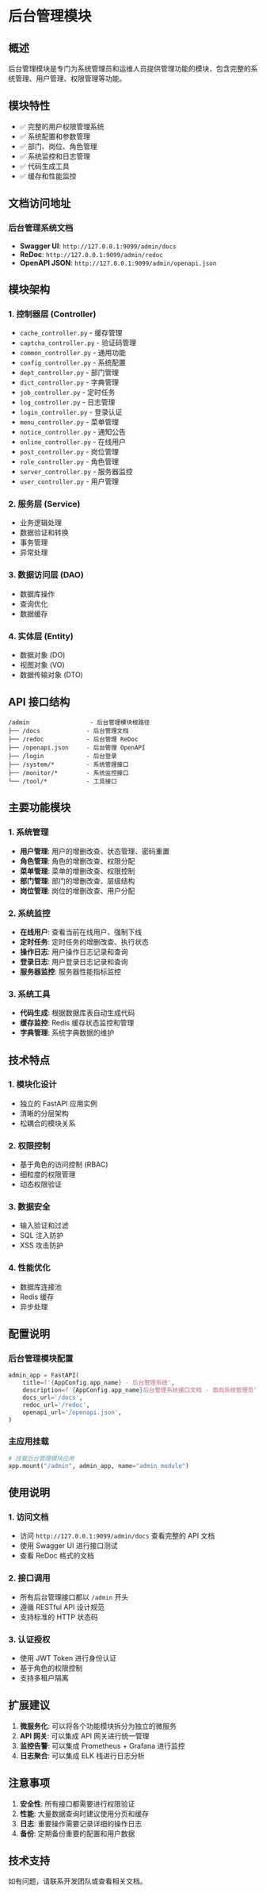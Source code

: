 # 后台管理模块

## 概述

后台管理模块是专门为系统管理员和运维人员提供管理功能的模块，包含完整的系统管理、用户管理、权限管理等功能。

## 模块特性

- ✅ 完整的用户权限管理系统
- ✅ 系统配置和参数管理
- ✅ 部门、岗位、角色管理
- ✅ 系统监控和日志管理
- ✅ 代码生成工具
- ✅ 缓存和性能监控

## 文档访问地址

### 后台管理系统文档
- **Swagger UI**: `http://127.0.0.1:9099/admin/docs`
- **ReDoc**: `http://127.0.0.1:9099/admin/redoc`
- **OpenAPI JSON**: `http://127.0.0.1:9099/admin/openapi.json`

## 模块架构

### 1. 控制器层 (Controller)
- `cache_controller.py` - 缓存管理
- `captcha_controller.py` - 验证码管理
- `common_controller.py` - 通用功能
- `config_controller.py` - 系统配置
- `dept_controller.py` - 部门管理
- `dict_controller.py` - 字典管理
- `job_controller.py` - 定时任务
- `log_controller.py` - 日志管理
- `login_controller.py` - 登录认证
- `menu_controller.py` - 菜单管理
- `notice_controller.py` - 通知公告
- `online_controller.py` - 在线用户
- `post_controller.py` - 岗位管理
- `role_controller.py` - 角色管理
- `server_controller.py` - 服务器监控
- `user_controller.py` - 用户管理

### 2. 服务层 (Service)
- 业务逻辑处理
- 数据验证和转换
- 事务管理
- 异常处理

### 3. 数据访问层 (DAO)
- 数据库操作
- 查询优化
- 数据缓存

### 4. 实体层 (Entity)
- 数据对象 (DO)
- 视图对象 (VO)
- 数据传输对象 (DTO)

## API 接口结构

```
/admin                 - 后台管理模块根路径
├── /docs             - 后台管理文档
├── /redoc            - 后台管理 ReDoc
├── /openapi.json     - 后台管理 OpenAPI
├── /login            - 后台登录
├── /system/*         - 系统管理接口
├── /monitor/*        - 系统监控接口
└── /tool/*           - 工具接口
```

## 主要功能模块

### 1. 系统管理
- **用户管理**: 用户的增删改查、状态管理、密码重置
- **角色管理**: 角色的增删改查、权限分配
- **菜单管理**: 菜单的增删改查、权限控制
- **部门管理**: 部门的增删改查、层级结构
- **岗位管理**: 岗位的增删改查、用户分配

### 2. 系统监控
- **在线用户**: 查看当前在线用户、强制下线
- **定时任务**: 定时任务的增删改查、执行状态
- **操作日志**: 用户操作日志记录和查询
- **登录日志**: 用户登录日志记录和查询
- **服务器监控**: 服务器性能指标监控

### 3. 系统工具
- **代码生成**: 根据数据库表自动生成代码
- **缓存监控**: Redis 缓存状态监控和管理
- **字典管理**: 系统字典数据的维护

## 技术特点

### 1. 模块化设计
- 独立的 FastAPI 应用实例
- 清晰的分层架构
- 松耦合的模块关系

### 2. 权限控制
- 基于角色的访问控制 (RBAC)
- 细粒度的权限管理
- 动态权限验证

### 3. 数据安全
- 输入验证和过滤
- SQL 注入防护
- XSS 攻击防护

### 4. 性能优化
- 数据库连接池
- Redis 缓存
- 异步处理

## 配置说明

### 后台管理模块配置
```python
admin_app = FastAPI(
    title=f'{AppConfig.app_name} - 后台管理系统',
    description=f'{AppConfig.app_name}后台管理系统接口文档 - 面向系统管理员',
    docs_url='/docs',
    redoc_url='/redoc',
    openapi_url='/openapi.json',
)
```

### 主应用挂载
```python
# 挂载后台管理模块应用
app.mount("/admin", admin_app, name="admin_module")
```

## 使用说明

### 1. 访问文档
- 访问 `http://127.0.0.1:9099/admin/docs` 查看完整的 API 文档
- 使用 Swagger UI 进行接口测试
- 查看 ReDoc 格式的文档

### 2. 接口调用
- 所有后台管理接口都以 `/admin` 开头
- 遵循 RESTful API 设计规范
- 支持标准的 HTTP 状态码

### 3. 认证授权
- 使用 JWT Token 进行身份认证
- 基于角色的权限控制
- 支持多租户隔离

## 扩展建议

1. **微服务化**: 可以将各个功能模块拆分为独立的微服务
2. **API 网关**: 可以集成 API 网关进行统一管理
3. **监控告警**: 可以集成 Prometheus + Grafana 进行监控
4. **日志聚合**: 可以集成 ELK 栈进行日志分析

## 注意事项

1. **安全性**: 所有接口都需要进行权限验证
2. **性能**: 大量数据查询时建议使用分页和缓存
3. **日志**: 重要操作需要记录详细的操作日志
4. **备份**: 定期备份重要的配置和用户数据

## 技术支持

如有问题，请联系开发团队或查看相关文档。
